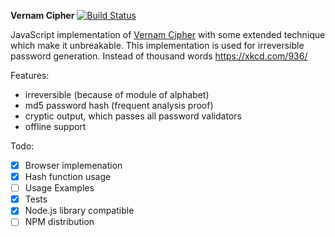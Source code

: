 **Vernam Cipher**
[![Build Status](https://travis-ci.org/zeckson/vernam-cipher.svg?branch=master)](https://travis-ci.org/zeckson/vernam-cipher)

JavaScript implementation of [Vernam Cipher](https://en.wikipedia.org/wiki/Gilbert_Vernam#The_Vernam_cipher) with some extended technique which make it unbreakable. This implementation is used for irreversible password generation.
Instead of thousand words https://xkcd.com/936/

Features:
- irreversible (because of module of alphabet)
- md5 password hash (frequent analysis proof)
- cryptic output, which passes all password validators
- offline support

Todo:
- [x] Browser implemenation
- [x] Hash function usage
- [ ] Usage Examples
- [x] Tests
- [x] Node.js library compatible
- [ ] NPM distribution
